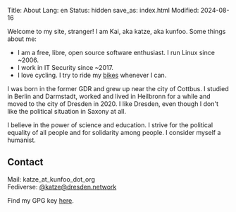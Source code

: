 Title: About
Lang: en
Status: hidden
save_as: index.html
Modified: 2024-08-16

Welcome to my site, stranger! I am Kai, aka katze, aka kunfoo. Some things about me:

- I am a free, libre, open source software enthusiast. I run Linux since ~2006.
- I work in IT Security since ~2017.
- I love cycling. I try to ride my [bikes]({filename}/pages/fahrrad/fahrrad.md) whenever I can.

I was born in the former GDR and grew up near the city of Cottbus. I studied in Berlin and Darmstadt, worked and lived
in Heilbronn for a while and moved to the city of Dresden in 2020. I like Dresden, even though I don't like the
political situation in Saxony at all.

I believe in the power of science and education. I strive for the political equality of all people and for solidarity
among people. I consider myself a humanist.

## Contact

Mail: katze\_at\_kunfoo\_dot\_org  
Fediverse: [@katze@dresden.network](https://dresden.network/@katze)

Find my GPG key [here]({attach}/pages/pubkey.gpg).
